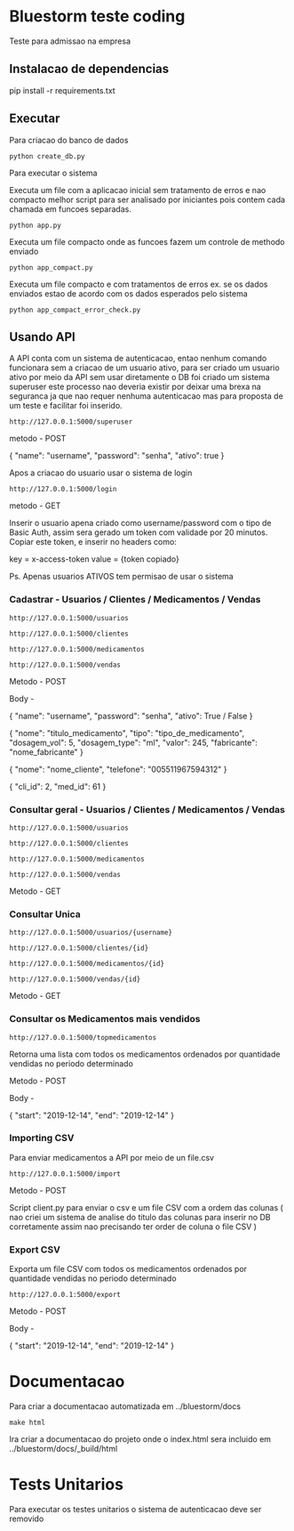 # Bluestorm teste coding

Teste para admissao na empresa

## Instalacao de dependencias 

pip install -r requirements.txt


## Executar 

Para criacao do banco de dados 

	python create_db.py
	
Para executar o sistema

Executa um file com a aplicacao inicial sem tratamento de erros e nao compacto melhor script para ser analisado por iniciantes pois contem cada chamada em funcoes separadas.

	python app.py 

Executa um file compacto onde as funcoes fazem um controle de methodo enviado

	python app_compact.py
	
Executa um file compacto e com tratamentos de erros ex. se os dados enviados estao de acordo com os dados esperados pelo sistema 

	python app_compact_error_check.py

## Usando API 

A API conta com un sistema de autenticacao, entao nenhum comando funcionara sem a criacao de um usuario ativo, para ser criado um usuario ativo por meio da API sem usar diretamente o DB foi criado um sistema superuser este processo nao deveria existir por deixar uma brexa na seguranca ja que nao requer nenhuma autenticacao mas para proposta de um teste e facilitar foi inserido.

	http://127.0.0.1:5000/superuser

metodo - POST

{
	"name": "username",
	"password": "senha",
	"ativo": true
}

Apos a criacao do usuario usar o sistema de login 

	http://127.0.0.1:5000/login

metodo - GET

Inserir o usuario apena criado como username/password com o tipo de Basic Auth, assim sera gerado um token com validade por 20 minutos.
Copiar este token, e inserir no headers como:

key  	= x-access-token
value 	= {token copiado}

Ps. Apenas usuarios ATIVOS tem permisao de usar o sistema

### Cadastrar -  Usuarios / Clientes / Medicamentos / Vendas

	http://127.0.0.1:5000/usuarios

	http://127.0.0.1:5000/clientes

	http://127.0.0.1:5000/medicamentos

	http://127.0.0.1:5000/vendas

Metodo - POST

Body -

{
	"name": "username",
	"password": "senha",
	"ativo": True / False
}

{
	"nome": "titulo_medicamento",
	"tipo": "tipo_de_medicamento",
	"dosagem_vol": 5,
	"dosagem_type": "ml",
	"valor": 245,
	"fabricante": "nome_fabricante"
}

{
	"nome": "nome_cliente",
	"telefone": "005511967594312"
}

{
	"cli_id": 2,
	"med_id": 61
}



### Consultar geral -  Usuarios / Clientes / Medicamentos / Vendas

	http://127.0.0.1:5000/usuarios

	http://127.0.0.1:5000/clientes

	http://127.0.0.1:5000/medicamentos

	http://127.0.0.1:5000/vendas

Metodo - GET



### Consultar Unica

	http://127.0.0.1:5000/usuarios/{username}

	http://127.0.0.1:5000/clientes/{id}

	http://127.0.0.1:5000/medicamentos/{id}

	http://127.0.0.1:5000/vendas/{id}

Metodo - GET



### Consultar os Medicamentos mais vendidos 

	http://127.0.0.1:5000/topmedicamentos

Retorna uma lista com todos os medicamentos ordenados por quantidade vendidas no periodo determinado 

Metodo - POST

Body -

{
	"start": "2019-12-14",
	"end": "2019-12-14"
}


### Importing CSV

Para enviar medicamentos a API por meio de un file.csv

	http://127.0.0.1:5000/import

Metodo - POST

Script client.py para enviar o csv e um file CSV com a ordem das colunas ( nao criei um sistema de analise do titulo das colunas para inserir no DB corretamente assim nao precisando ter order de coluna o file CSV )


### Export CSV

Exporta um file CSV com todos os medicamentos ordenados por quantidade vendidas no periodo determinado 

	http://127.0.0.1:5000/export

Metodo - POST

Body -

{
	"start": "2019-12-14",
	"end": "2019-12-14"
}


# Documentacao

Para criar a documentacao automatizada em ../bluestorm/docs

	make html
	
Ira criar a documentacao do projeto onde o index.html sera incluido em ../bluestorm/docs/_build/html


# Tests Unitarios 

Para executar os testes unitarios o sistema de autenticacao deve ser removido 
